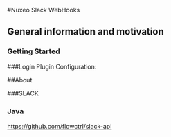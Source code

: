 #Nuxeo Slack WebHooks

## General information and motivation

### Getting Started

###Login Plugin Configuration:

##About

###SLACK

### Java
https://github.com/flowctrl/slack-api

